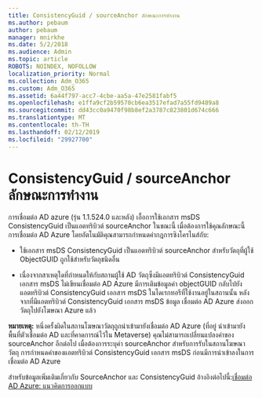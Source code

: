 ```yaml
---
title: ConsistencyGuid / sourceAnchor ลักษณะการทำงาน
ms.author: pebaum
author: pebaum
manager: mnirkhe
ms.date: 5/2/2018
ms.audience: Admin
ms.topic: article
ROBOTS: NOINDEX, NOFOLLOW
localization_priority: Normal
ms.collection: Adm_O365
ms.custom: Adm_O365
ms.assetid: 6a44f797-acc7-4cbe-aa5a-47e2581fabf5
ms.openlocfilehash: e1ffa9cf2b59570cb6ea3517efad7a55fd9489a8
ms.sourcegitcommit: dd43cc0a9470f98b8ef2a3787c823801d674c666
ms.translationtype: MT
ms.contentlocale: th-TH
ms.lasthandoff: 02/12/2019
ms.locfileid: "29927700"
---
```

# <a name="consistencyguid--sourceanchor-behavior"></a>ConsistencyGuid / sourceAnchor ลักษณะการทำงาน

การเชื่อมต่อ AD azure (รุ่น 1.1.524.0 และหลัง) เอื้อการใช้เอกสาร msDS ConsistencyGuid เป็นแอตทริบิวต์ sourceAnchor ในขณะนี้ เมื่อต้องการใช้คุณลักษณะนี้ การเชื่อมต่อ AD Azure โดยอัตโนมัติคุณสามารถกำหนดค่ากฎการซิงโครไนส์กับ:
  
- ใช้เอกสาร msDS ConsistencyGuid เป็นแอตทริบิวต์ sourceAnchor สำหรับวัตถุที่ผู้ใช้ ObjectGUID ถูกใช้สำหรับวัตถุชนิดอื่น
    
- เนื่องจากสาเหตุใดที่กำหนดให้กับสถานผู้ใช้ AD วัตถุซึ่งมีแอตทริบิวต์ ConsistencyGuid เอกสาร msDS ไม่เขียนเชื่อมต่อ AD Azure มีการเติมข้อมูลค่า objectGUID กลับไปยังแอตทริบิวต์ ConsistencyGuid เอกสาร msDS ในไดเรกทอรีที่ใช้งานอยู่ในสถานนั้น หลังจากที่มีแอตทริบิวต์ ConsistencyGuid เอกสาร msDS ข้อมูล เชื่อมต่อ AD Azure ส่งออกวัตถุไปยังโฆษณา Azure แล้ว
    
 **หมายเหตุ:** หนึ่งครั้งผิดในสถานโฆษณาวัตถุถูกนำเข้ามายังเชื่อมต่อ AD Azure (ที่อยู่ นำเข้ามายังพื้นที่ตัวเชื่อมต่อ AD และที่คาดการณ์ไว้ใน Metaverse) คุณไม่สามารถเปลี่ยนแปลงค่าของ sourceAnchor อีกต่อไป เมื่อต้องการระบุค่า sourceAnchor สำหรับการรับในสถานโฆษณาวัตถุ การกำหนดค่าของแอตทริบิวต์ ConsistencyGuid เอกสาร msDS ก่อนมีการนำเข้าลงในการเชื่อมต่อ AD Azure 
  
สำหรับข้อมูลเพิ่มเติมเกี่ยวกับ SourceAnchor และ ConsistencyGuid อ้างอิงต่อไปนี้:[เชื่อมต่อ AD Azure: แนวคิดการออกแบบ](https://docs.microsoft.com/azure/active-directory/connect/active-directory-aadconnect-design-concepts)
  

